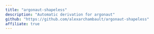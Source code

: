 ```yaml
---
title: "argonaut-shapeless"
description: "Automatic derivation for argonaut"
github: "https://github.com/alexarchambault/argonaut-shapeless"
affiliate: true
---
```

